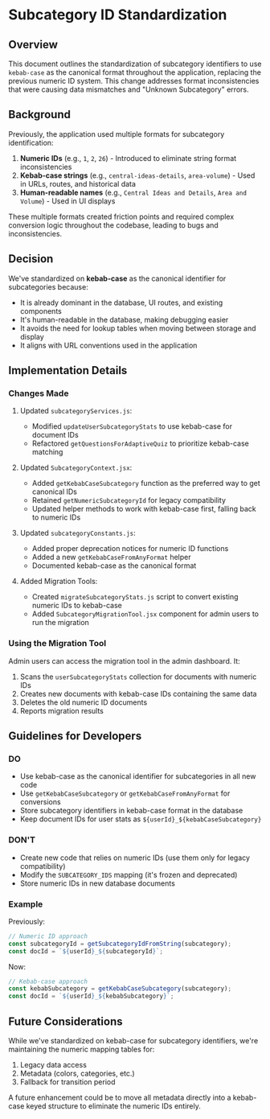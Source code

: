 # Subcategory ID Standardization

## Overview

This document outlines the standardization of subcategory identifiers to use `kebab-case` as the canonical format throughout the application, replacing the previous numeric ID system. This change addresses format inconsistencies that were causing data mismatches and "Unknown Subcategory" errors.

## Background

Previously, the application used multiple formats for subcategory identification:

1. **Numeric IDs** (e.g., `1`, `2`, `26`) - Introduced to eliminate string format inconsistencies
2. **Kebab-case strings** (e.g., `central-ideas-details`, `area-volume`) - Used in URLs, routes, and historical data
3. **Human-readable names** (e.g., `Central Ideas and Details`, `Area and Volume`) - Used in UI displays

These multiple formats created friction points and required complex conversion logic throughout the codebase, leading to bugs and inconsistencies.

## Decision

We've standardized on **kebab-case** as the canonical identifier for subcategories because:

- It is already dominant in the database, UI routes, and existing components
- It's human-readable in the database, making debugging easier
- It avoids the need for lookup tables when moving between storage and display
- It aligns with URL conventions used in the application

## Implementation Details

### Changes Made

1. Updated `subcategoryServices.js`:
   - Modified `updateUserSubcategoryStats` to use kebab-case for document IDs
   - Refactored `getQuestionsForAdaptiveQuiz` to prioritize kebab-case matching

2. Updated `SubcategoryContext.jsx`:
   - Added `getKebabCaseSubcategory` function as the preferred way to get canonical IDs
   - Retained `getNumericSubcategoryId` for legacy compatibility
   - Updated helper methods to work with kebab-case first, falling back to numeric IDs

3. Updated `subcategoryConstants.js`:
   - Added proper deprecation notices for numeric ID functions
   - Added a new `getKebabCaseFromAnyFormat` helper
   - Documented kebab-case as the canonical format

4. Added Migration Tools:
   - Created `migrateSubcategoryStats.js` script to convert existing numeric IDs to kebab-case
   - Added `SubcategoryMigrationTool.jsx` component for admin users to run the migration

### Using the Migration Tool

Admin users can access the migration tool in the admin dashboard. It:

1. Scans the `userSubcategoryStats` collection for documents with numeric IDs
2. Creates new documents with kebab-case IDs containing the same data
3. Deletes the old numeric ID documents
4. Reports migration results

## Guidelines for Developers

### DO

- Use kebab-case as the canonical identifier for subcategories in all new code
- Use `getKebabCaseSubcategory` or `getKebabCaseFromAnyFormat` for conversions
- Store subcategory identifiers in kebab-case format in the database
- Keep document IDs for user stats as `${userId}_${kebabCaseSubcategory}`

### DON'T

- Create new code that relies on numeric IDs (use them only for legacy compatibility)
- Modify the `SUBCATEGORY_IDS` mapping (it's frozen and deprecated)
- Store numeric IDs in new database documents

### Example

Previously:
```javascript
// Numeric ID approach
const subcategoryId = getSubcategoryIdFromString(subcategory);
const docId = `${userId}_${subcategoryId}`;
```

Now:
```javascript
// Kebab-case approach
const kebabSubcategory = getKebabCaseSubcategory(subcategory);
const docId = `${userId}_${kebabSubcategory}`;
```

## Future Considerations

While we've standardized on kebab-case for subcategory identifiers, we're maintaining the numeric mapping tables for:

1. Legacy data access
2. Metadata (colors, categories, etc.)
3. Fallback for transition period

A future enhancement could be to move all metadata directly into a kebab-case keyed structure to eliminate the numeric IDs entirely.

